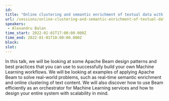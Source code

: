 ```yaml
---
id: 
title: "Online clustering and semantic enrichment of textual data with Apache Beam"
url: /sessions/online-clustering-and-semantic-enrichment-of-textual-data
speakers:
 - Alexandru Balan
time_start: 2022-01-01T17:00:00.000Z
time_end: 2022-01-01T18:00:00.000Z
block: 
slot: 
---
```


In this talk, we will be looking at some Apache Beam design patterns and best practices that you can use to successfully build your own Machine Learning workflows. We will be looking at examples of applying Apache Beam to solve real-world problems, such as real-time semantic enrichment and online clustering of text content. We will also discover how to use Beam efficiently as an orchestrator for Machine Learning services and how to design your entire system with scalability in mind.